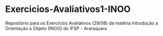 # Exercicios-Avaliativos1-INOO
Repositório para os Exercicíos Avaliativos (29/08) da matéria Introdução a Orientação a Objeto (INOO) do IFSP - Araraquara
